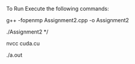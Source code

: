 To Run Execute the following commands:

g++ -fopenmp Assignment2.cpp -o Assignment2

./Assignment2
*/


nvcc cuda.cu

./a.out
